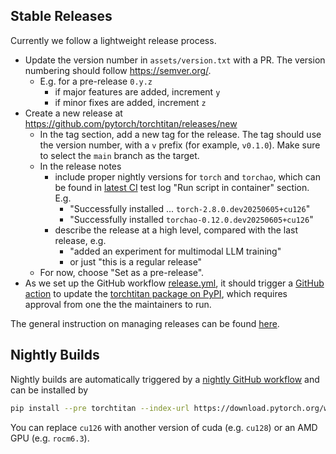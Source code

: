 ## Stable Releases
Currently we follow a lightweight release process.
- Update the version number in `assets/version.txt` with a PR. The version numbering should follow https://semver.org/.
  - E.g. for a pre-release `0.y.z`
    - if major features are added, increment `y`
    - if minor fixes are added, increment `z`
- Create a new release at https://github.com/pytorch/torchtitan/releases/new
  - In the tag section, add a new tag for the release. The tag should use the version number, with a `v` prefix (for example, `v0.1.0`). Make sure to select the `main` branch as the target.
  - In the release notes
    - include proper nightly versions for `torch` and `torchao`, which can be found in [latest CI](https://github.com/pytorch/torchtitan/actions/workflows/integration_test_8gpu.yaml) test log "Run script in container" section. E.g.
        - "Successfully installed ... `torch-2.8.0.dev20250605+cu126`"
        - "Successfully installed `torchao-0.12.0.dev20250605+cu126`"
    - describe the release at a high level, compared with the last release, e.g.
      - "added an experiment for multimodal LLM training"
      - or just "this is a regular release"
  - For now, choose "Set as a pre-release".
- As we set up the GitHub workflow [release.yml](/.github/workflows/release.yml), it should trigger a [GitHub action](https://github.com/pytorch/torchtitan/actions/workflows/release.yml) to update the [torchtitan package on PyPI](https://pypi.org/project/torchtitan/), which requires approval from one the the maintainers to run.

The general instruction on managing releases can be found [here](https://docs.github.com/en/repositories/releasing-projects-on-github/managing-releases-in-a-repository).


## Nightly Builds
Nightly builds are automatically triggered by a [nightly GitHub workflow](/.github/workflows/build_whl_and_publish.yaml) and can be installed by
```bash
pip install --pre torchtitan --index-url https://download.pytorch.org/whl/nightly/cu126
```
You can replace `cu126` with another version of cuda (e.g. `cu128`) or an AMD GPU (e.g. `rocm6.3`).
